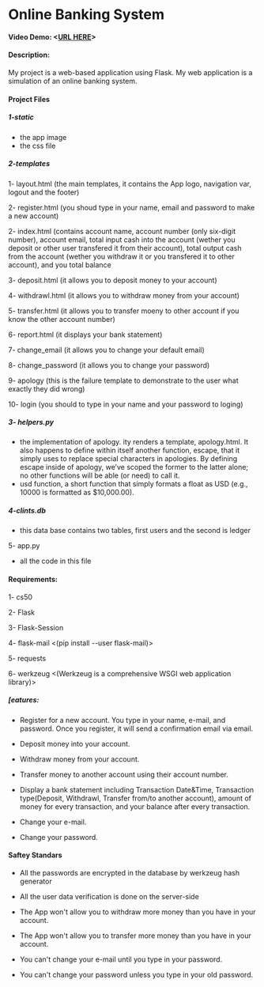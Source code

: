 # Online Banking System
#### Video Demo:  <[URL HERE](https://www.youtube.com/watch?v=-NuLW24IjDU)>
#### Description:

My project is a web-based application using Flask. My web application is a simulation of an online banking system.

#### Project Files

##### 1-static
- the app image
- the css file


##### 2-templates
1- layout.html (the main templates, it contains the App logo, navigation var, logout and the footer)

2- register.html (you shoud type in your name, email and password to make a new account)

2- index.html (contains account name, account number (only six-digit number), account email, total input cash into the account (wether you deposit or other user transfered it from their account), total output cash from the account (wether you withdraw it or you transfered it to other account), and you total balance

3- deposit.html (it allows you to deposit money to your account)

4- withdrawl.html (it allows you to withdraw money from your account)

5- transfer.html (it allows you to transfer moeny to other account if you know the other account number)

6- report.html (it displays your bank statement)

7- change_email (it allows you to change your default email)

8- change_password (it allows you to change your password)

9- apology (this is the failure template to demonstrate to the user what exactly they did wrong)

10- login (you should to type in your name and your password to loging)


##### 3- helpers.py
- the implementation of apology. ity renders a template, apology.html. It also happens to define within itself another function, escape, that it simply uses to replace special characters in apologies. By defining escape inside of apology, we’ve scoped the former to the latter alone; no other functions will be able (or need) to call it.
- usd function, a short function that simply formats a float as USD (e.g., 10000 is formatted as $10,000.00).

##### 4-clints.db
- this data base contains two tables, first users and the second is ledger

5- app.py
- all the code in this file


#### Requirements:

1- cs50

2- Flask

3- Flask-Session

4- flask-mail <(pip install --user flask-mail)>

5- requests

6- werkzeug <(Werkzeug is a comprehensive WSGI web application library)>



##### [eatures:

- Register for a new account. You type in your name, e-mail, and password. Once you register, it will send a confirmation email via email.

- Deposit money into your account.

- Withdraw money from your account.

- Transfer money to another account using their account number.

- Display a bank statement including Transaction Date&Time, Transaction type(Deposit, Withdrawl, Transfer from/to another account), amount of money for every transaction, and your balance after every transaction.

- Change your e-mail.

- Change your password.

#### Saftey Standars

- All the passwords are encrypted in the database by werkzeug hash generator

- All the user data verification is done on the server-side

- The App won't allow you to withdraw more money than you have in your account.

- The App won't allow you to transfer more money than you have in your account.

- You can't change your e-mail until you type in your password.

- You can't change your password unless you type in your old password.
